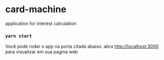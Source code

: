 # card-machine
application for  interest calculation

### `yarn start`

Você pode rodar o app na porta citada abaixo.
abra [http://localhost:3000](http://localhost:3000) para visualizar em sua pagina web
